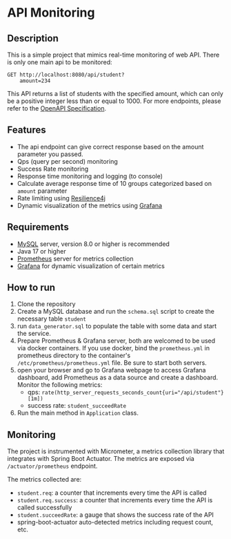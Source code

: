 # API Monitoring

## Description

This is a simple project that mimics real-time monitoring of web API.
There is only one main api to be monitored:

```http request
GET http://localhost:8080/api/student?
    amount=234
```

This API returns a list of students with the specified amount, which can only be
a positive integer less than or equal to 1000. For more endpoints, please refer to
the [OpenAPI Specification](monitor-openapi.yaml).

## Features

- The api endpoint can give correct response based on the amount parameter you passed.
- Qps (query per second) monitoring
- Success Rate monitoring
- Response time monitoring and logging (to console)
- Calculate average response time of 10 groups categorized based on `amount` parameter
- Rate limiting using [Resilience4j](https://resilience4j.readme.io/)
- Dynamic visualization of the metrics using [Grafana](https://grafana.com/)

## Requirements

- [MySQL](https://www.mysql.com/) server, version 8.0 or higher is recommended
- Java 17 or higher
- [Prometheus](https://prometheus.io/) server for metrics collection
- [Grafana](https://grafana.com/) for dynamic visualization of certain metrics

## How to run

1. Clone the repository
2. Create a MySQL database and run the `schema.sql` script to create the necessary table `student`
3. run `data_generator.sql` to populate the table with some data and start the service.
4. Prepare Prometheus & Grafana server, both are welcomed to be used via docker containers.
   If you use docker, bind the `prometheus.yml` in prometheus directory to the
   container's `/etc/prometheus/prometheus.yml` file. Be sure to start both servers.
5. open your browser and go to Grafana webpage to access Grafana dashboard,
   add Prometheus as a data source and create a dashboard. Monitor the following metrics:
    - qps: `rate(http_server_requests_seconds_count{uri="/api/student"}[1m])`
    - success rate: `student_succeedRate`
6. Run the main method in `Application` class.

## Monitoring

The project is instrumented with Micrometer, a metrics collection library that integrates
with Spring Boot Actuator. The metrics are exposed via `/actuator/prometheus` endpoint.

The metrics collected are:

- `student.req`: a counter that increments every time the API is called
- `student.req.success`: a counter that increments every time the API is called successfully
- `student.succeedRate`: a gauge that shows the success rate of the API
- spring-boot-actuator auto-detected metrics including request count, etc.